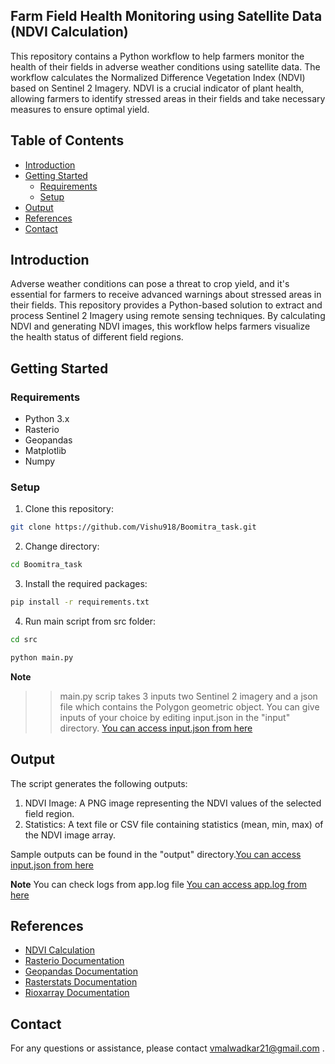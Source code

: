 ## Farm Field Health Monitoring using Satellite Data (NDVI Calculation)
This repository contains a Python workflow to help farmers monitor the health of their fields in adverse weather conditions using satellite data. The workflow calculates the Normalized Difference Vegetation Index (NDVI) based on Sentinel 2 Imagery. NDVI is a crucial indicator of plant health, allowing farmers to identify stressed areas in their fields and take necessary measures to ensure optimal yield.

## Table of Contents

- [Introduction](#introduction)
- [Getting Started](#getting-started)
  - [Requirements](#requirements)
  - [Setup](#setup)
- [Output](#output)
- [References](#references)
- [Contact](#contact)

## Introduction

Adverse weather conditions can pose a threat to crop yield, and it's essential for farmers to receive advanced warnings about stressed areas in their fields. This repository provides a Python-based solution to extract and process Sentinel 2 Imagery using remote sensing techniques. By calculating NDVI and generating NDVI images, this workflow helps farmers visualize the health status of different field regions.

## Getting Started
### Requirements

- Python 3.x
- Rasterio
- Geopandas
- Matplotlib
- Numpy


### Setup

1. Clone this repository:

```bash
git clone https://github.com/Vishu918/Boomitra_task.git
```

2. Change directory:

```bash
cd Boomitra_task
```
3. Install the required packages:

```bash
pip install -r requirements.txt
```

4. Run main script from src folder: 
```bash
cd src
```
```bash
python main.py
```
**Note**
>> main.py scrip takes 3 inputs two Sentinel 2 imagery and a json file which contains the Polygon
geometric object. You can give inputs of your choice by editing input.json in the "input" directory. [You can access input.json from here](input/input.json)

## Output

The script generates the following outputs:

1. NDVI Image: A PNG image representing the NDVI values of the selected field region.
2. Statistics: A text file or CSV file containing statistics (mean, min, max) of the NDVI image array.

Sample outputs can be found in the "output" directory.[You can access input.json from here](output)

**Note**
You can check logs from app.log file [You can access app.log from here](src/app.log)

## References

- [NDVI Calculation](https://en.wikipedia.org/wiki/Normalized_difference_vegetation_index)
- [Rasterio Documentation](https://rasterio.readthedocs.io/en/latest/)
- [Geopandas Documentation](https://geopandas.org/)
- [Rasterstats Documentation](https://pythonhosted.org/rasterstats/)
- [Rioxarray Documentation](https://corteva.github.io/rioxarray/stable/)

## Contact

For any questions or assistance, please contact vmalwadkar21@gmail.com .